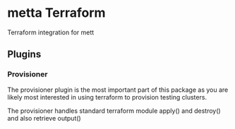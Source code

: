 # metta Terraform

Terraform integration for mett

## Plugins

### Provisioner

The provisioner plugin is the most important part of this package as you are likely
most interested in using terraform to provision testing clusters.

The provisioner handles standard terraform module apply() and destroy() and also
retrieve output()
